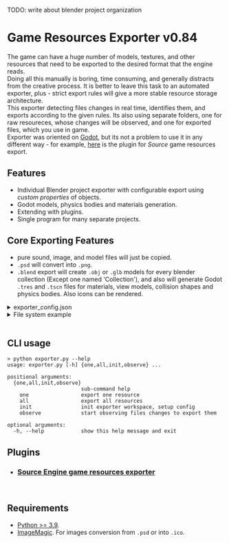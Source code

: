 TODO: write about blender project organization

# Game Resources Exporter v0.84
The game can have a huge number of models, textures, and other resources that need to be exported to the desired format that the engine reads.  
Doing all this manually is boring, time consuming, and generally distracts from the creative process. It is better to leave this task to an automated exporter, plus - strict export rules will give a more stable resource storage architecture.  
This exporter detecting files changes in real time, identifies them, and exports according to the given rules. Its also using separate folders, one for raw resoureces, whose changes will be observed, and one for exported files, which you use in game.  
Exporter was oriented on [Godot](https://godotengine.org), but its not a problem to use it in any different way - for example, [here](resources_exporter/plugins/source_game) is the plugin for *Source* game resources export.  

## Features
* Individual Blender project exporter with configurable export using *custom properties* of objects.
* Godot models, physics bodies and materials generation.
* Extending with plugins.
* Single program for many separate projects.

## Core Exporting Features
* pure sound, image, and model files will just be copied.
* `.psd` will convert into `.png`.
* `.blend` export will create `.obj` or `.glb` models for every blender collection (Except one named 'Collection'), and also will generate Godot `.tres` and `.tscn` files for materials, view models, collision shapes and physics bodies. Also icons can be rendered.
<details>
<summary>
exporter_config.json
</summary>

```json
{
  "image_magic_cmd": "convert",
  "raw_folder": "resources",
  "output_folder": "project/resources",
  "game_root": "project",
  "verbose": true,
  "plugins": []
}
```

</details>

<details>
<summary>
File system example
</summary>

```
.
|   exporter_config.json
|   files_registry.json
|
+---resources                                    (raw resources folder)
|   +---models
|   |   \---tools
|   |           macro_exploiter.blend
|   |           macro_exploiter.psd
|   |           macro_exploiter_emission.psd
|   |
|   \---ui
|            game_icon.psd
|            icon_export.export.json
|
\---project
    \---resources                                (fully generated)
        +---models
        |   \---tools
        |           macro_exploiter.obj
        |           macro_exploiter.png
        |           macro_exploiter.tscn
        |           macro_exploiter_emission.png
        |           macro_exploiter_icon.png
        |           macro_exploiter_phy_collision_shape.tscn
        |           macro_exploiter_rigid_body.tscn
        |           mat_macro_exploiter.tres
        |           mat_snow.tres
        |
        \---ui
                game_icon.ico
                game_icon.png
```

</details>

<br />

## CLI usage
```
> python exporter.py --help
usage: exporter.py [-h] {one,all,init,observe} ...

positional arguments:
  {one,all,init,observe}
                        sub-command help
    one                 export one resource
    all                 export all resources
    init                init exporter workspace, setup config
    observe             start observing files changes to export them

optional arguments:
  -h, --help            show this help message and exit
```

## Plugins
* ### [Source Engine game resources exporter](resources_exporter/plugins/source_game)

<br />

## Requirements
* [Python >= 3.9](https://www.python.org/downloads/).
* [ImageMagic](https://imagemagick.org/script/download.php). For images conversion from `.psd` or into `.ico`.
